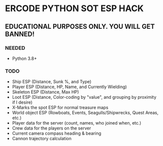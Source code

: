 # ERCODE PYTHON SOT ESP HACK
## EDUCATIONAL PURPOSES ONLY. YOU WILL GET BANNED!

### NEEDED
- Python 3.8+

### TODO
- Ship ESP (Distance, Sunk %, and Type)
- Player ESP (Distance, HP, Name, and Currently Wielding)
- Skeleton ESP (Distance, Max HP)
- Loot ESP (Distance, Color-coding by "value", and grouping by proximity if I desire)
- X-Marks the spot ESP for normal treasure maps
- World object ESP (Rowboats, Events, Seagulls/Shipwrecks, Quest Areas, etc.)
- Player data for the server (count, names, who joined when, etc.)
- Crew data for the players on the server
- Current camera compass heading & bearing 
- Cannon trajectory calculation
